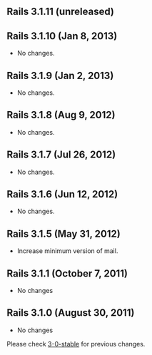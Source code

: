 ## Rails 3.1.11 (unreleased) ##

## Rails 3.1.10 (Jan 8, 2013) ##

*   No changes.

## Rails 3.1.9 (Jan 2, 2013) ##

*   No changes.

## Rails 3.1.8 (Aug 9, 2012) ##

*   No changes.

## Rails 3.1.7 (Jul 26, 2012) ##

*   No changes.

## Rails 3.1.6 (Jun 12, 2012) ##

*   No changes.

## Rails 3.1.5 (May 31, 2012) ##

*   Increase minimum version of mail.

## Rails 3.1.1 (October 7, 2011) ##

*   No changes

## Rails 3.1.0 (August 30, 2011) ##

*   No changes

Please check [3-0-stable](https://github.com/rails/rails/blob/3-0-stable/actionmailer/CHANGELOG) for previous changes.
